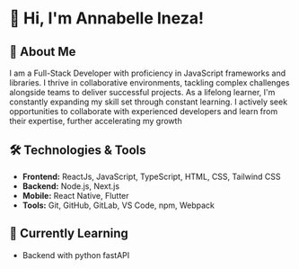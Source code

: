 # 👋 Hi, I'm Annabelle Ineza!

## 🚀 About Me
I am a Full-Stack Developer with proficiency in JavaScript frameworks and libraries.  I thrive in collaborative environments, tackling complex challenges alongside teams to deliver successful projects.  As a lifelong learner, I'm constantly expanding my skill set through constant learning. I actively seek opportunities to collaborate with experienced developers and learn from their expertise, further accelerating my growth

## 🛠️ Technologies & Tools
- **Frontend:** ReactJs, JavaScript, TypeScript, HTML, CSS, Tailwind CSS
- **Backend:** Node.js, Next.js
- **Mobile:** React Native, Flutter
- **Tools:** Git, GitHub, GitLab, VS Code, npm, Webpack

## 🌱 Currently Learning
- Backend with python fastAPI
<!---
aimee-annabelle/aimee-annabelle is a ✨ special ✨ repository because its `README.md` (this file) appears on your GitHub profile.
You can click the Preview link to take a look at your changes.
--->

